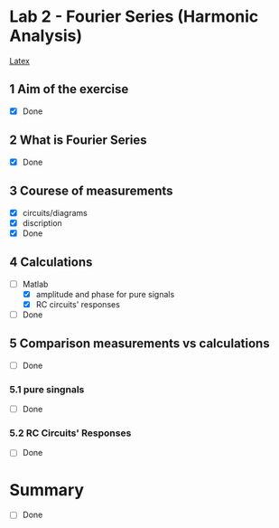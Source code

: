 # Lab 2 - Fourier Series (Harmonic Analysis)
[Latex](Latex/section_lab2.pdf)
## 1 Aim of the exercise
- [x] Done
## 2 What is Fourier Series
- [x] Done
## 3 Courese of measurements
- [x] circuits/diagrams
- [x] discription
- [x] Done
## 4 Calculations
- [ ] Matlab
  - [x] amplitude and phase for pure signals
  - [x] RC circuits' responses
- [ ] Done
## 5 Comparison measurements vs calculations
- [ ] Done
### 5.1 pure singnals
- [ ] Done
### 5.2 RC Circuits' Responses
- [ ] Done
# Summary
- [ ] Done
